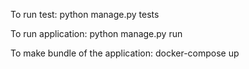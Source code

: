 

To run test: python manage.py tests

To run application: python manage.py run

To make bundle of the application: docker-compose up